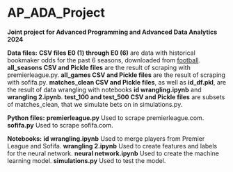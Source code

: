 # **AP_ADA_Project**
**Joint project for Advanced Programming and Advanced Data Analytics 2024**

**Data files:**
**CSV files E0 (1) through E0 (6)** are data with historical bookmaker odds for the past 6 seasons, downloaded from [football](https://www.football-data.co.uk/).
**all_seasons CSV and Pickle files** are the result of scraping with premierleague.py.
**all_games CSV and Pickle files** are the result of scraping with sofifa.py.
**matches_clean CSV and Pickle files**, as well as **id_df.pkl**, are the result of data wrangling with notebooks **id wrangling.ipynb** and **wrangling 2.ipynb**.
**test_100 and test_500 CSV and Pickle files** are subsets of matches_clean, that we simulate bets on in simulations.py.

**Python files:**
**premierleague.py** Used to scrape premierleague.com.
**sofifa.py** Used to scrape sofifa.com.

**Notebooks:**
**id wrangling.ipynb** Used to merge players from Premier League and Sofifa.
**wrangling 2.ipynb** Used to create features and labels for the neural network.
**neural network.ipynb** Used to create the machine learning model.
**simulations.py** Used to test the model.
